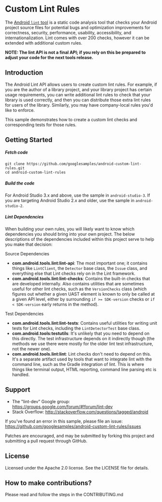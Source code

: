 Custom Lint Rules
=================

The [Android `lint` tool](http://developer.android.com/tools/help/lint.html) is a static code
 analysis tool that checks your Android project source files for potential bugs and optimization
 improvements for correctness, security, performance, usability, accessibility, and
 internationalization. Lint comes with over 200 checks, however it can be extended with additional
 custom rules.

**NOTE: The lint API is not a final API; if you rely on this be prepared
 to adjust your code for the next tools release.**

Introduction
------------

The Android Lint API allows users to create custom lint rules. For example, if you are the author of
 a library project, and your library project has certain usage requirements, you can write
 additional lint rules to check that your library is used correctly, and then you can distribute
 those extra lint rules for users of the library. Similarly, you may have company-local rules you'd
 like to enforce.

This sample demonstrates how to create a custom lint checks and corresponding tests for those rules.

Getting Started
---------------

##### Fetch code

```
git clone https://github.com/googlesamples/android-custom-lint-rules.git
cd android-custom-lint-rules
```

##### Build the code

For Android Studio 3.x and above, use the sample in `android-studio-3`.
If you are targeting Android Studio 2.x and older, use the sample in `android-studio-2`.

##### Lint Dependencies

When building your own rules, you will likely want to know which dependencies you should bring into your own project. 
The below descriptions of the dependencies included within this project serve to help you make that decision:

Source Dependencies

- **com.android.tools.lint:lint-api**: The most important one; it contains things like `LintClient`, the `Detector` 
base class, the `Issue` class, and everything else that Lint checks rely on in the Lint framework.
- **com.android.tools.lint:lint-checks**: Contains the built-in checks that are developed internally. Also contains 
utilities that are sometimes useful for other lint checks, such as the `VersionChecks` class (which figures out whether 
a given UAST element is known to only be called at a given API level, either by surrounding `if >= SDK-version` checks or 
`if < SDK-version` early returns in the method).

Test Dependencies

- **com.android.tools.lint:lint-tests**: Contains useful utilities for writing unit tests for Lint checks, 
including the `LintDetectorTest` base class.
- **com.android.tools:testutils**: It's unlikely that you need to depend on this directly. The test infrastructure 
depends on it indirectly though (the methods we use there were mostly for the older lint test infrastructure, 
not the newer one).  
- **com.android.tools.lint:lint**: Lint checks don't need to depend on this. It's a separate artifact used by tools 
that want to integrate lint with the command line, such as the Gradle integration of lint. This is where things like 
terminal output, HTML reporting, command line parsing etc is handled.


Support
-------

- The "lint-dev" Google group: https://groups.google.com/forum/#!forum/lint-dev
- Stack Overflow: http://stackoverflow.com/questions/tagged/android

If you've found an error in this sample, please file an issue:
https://github.com/googlesamples/android-custom-lint-rules/issues

Patches are encouraged, and may be submitted by forking this project and
submitting a pull request through GitHub.

License
-------
Licensed under the Apache 2.0 license. See the LICENSE file for details.

How to make contributions?
--------------------------
Please read and follow the steps in the CONTRIBUTING.md
